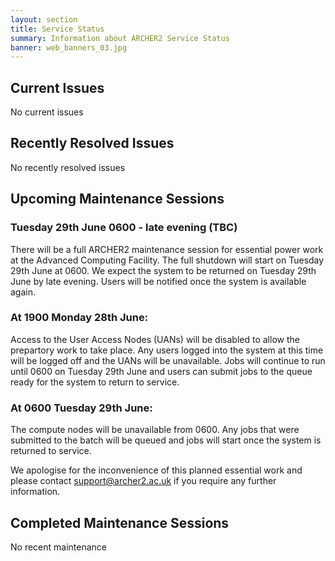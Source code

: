 ```yaml
---
layout: section
title: Service Status
summary: Information about ARCHER2 Service Status
banner: web_banners_03.jpg
---
```



## Current Issues

No current issues

## Recently Resolved Issues

No recently resolved issues


## Upcoming Maintenance Sessions
### Tuesday 29th June 0600 - late evening (TBC)

There will be a full ARCHER2 maintenance session for essential power work at the Advanced Computing Facility. The full shutdown will start on Tuesday 29th June at 0600. We expect the system to be returned on Tuesday 29th June by late evening. Users will be notified once the system is available again. 


### At 1900 Monday 28th June: 
Access to the User Access Nodes (UANs) will be disabled to allow the prepartory work to take place. Any users logged into the system at this time will be logged off and the UANs will be unavailable. Jobs will continue to run until 0600 on Tuesday 29th June and users can submit jobs to the queue ready for the system to return to service.    


### At 0600 Tuesday 29th June:
The compute nodes will be unavailable from 0600. Any jobs that were submitted to the batch will be queued and jobs will start once the system is returned to service.   


We apologise for the inconvenience of this planned essential work and please contact support@archer2.ac.uk if you require any further information. 


## Completed Maintenance Sessions

No recent maintenance
